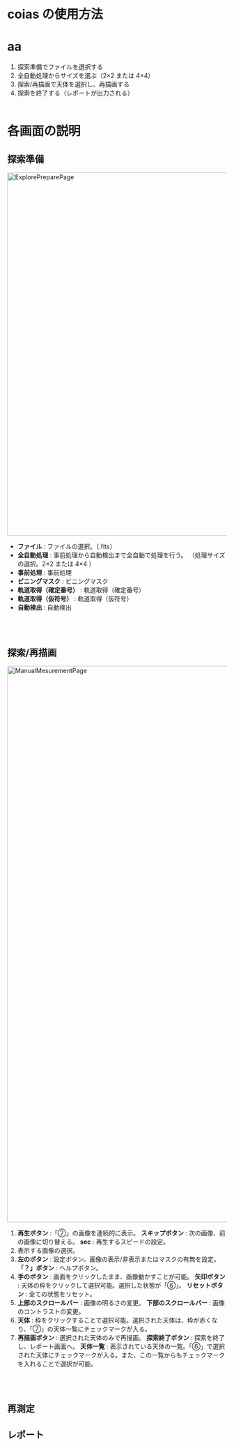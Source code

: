 # coias の使用方法

# aa

<!-- ## 基本的な使い方 -->

1.  探索準備でファイルを選択する
2.  全自動処理からサイズを選ぶ（2×2 または 4×4）
3.  探索/再描画で天体を選択し、再描画する
4.  探索を終了する（レポートが出力される）
    <br>
    <br>

# 各画面の説明

## 探索準備

<img width="833" alt="ExplorePreparePage" src="https://user-images.githubusercontent.com/105190797/169732574-28ce330d-217d-40b0-893c-7c8bf1c270cf.png">

- **ファイル** : ファイルの選択。（.fits）
- **全自動処理** : 事前処理から自動検出まで全自動で処理を行う。
  （処理サイズの選択。2×2 または 4×4 ）
- **事前処理** : 事前処理
- **ビニングマスク** : ビニングマスク
- **軌道取得（確定番号）** : 軌道取得（確定番号）
- **軌道取得（仮符号）** : 軌道取得（仮符号）
- **自動検出** : 自動検出
  <br>
  <br>

<br>

## 探索/再描画

<img width="1276" alt="ManualMesurementPage" src="https://user-images.githubusercontent.com/105190797/169728256-16882929-d028-4e3e-adfa-80154de89add.png">

1. **再生ボタン** :「②」の画像を連続的に表示。
   **スキップボタン** : 次の画像、前の画像に切り替える。
   **sec** : 再生するスピードの設定。
2. 表示する画像の選択。
3. **左のボタン** : 設定ボタン。画像の表示/非表示またはマスクの有無を設定。
   **「？」ボタン** : ヘルプボタン。
4. **手のボタン** : 画面をクリックしたまま、画像動かすことが可能。
   **矢印ボタン** : 天体の枠をクリックして選択可能。選択した状態が「⑥」。
   **リセットボタン** : 全ての状態をリセット。
5. **上部のスクロールバー** : 画像の明るさの変更。
   **下部のスクロールバー** : 画像のコントラストの変更。
6. **天体** : 枠をクリックすることで選択可能。選択された天体は、枠が赤くなり、「⑦」の天体一覧にチェックマークが入る。
7. **再描画ボタン** : 選択された天体のみで再描画。
   **探索終了ボタン** : 探索を終了し、レポート画面へ。
   **天体一覧** : 表示されている天体の一覧。「⑥」で選択された天体にチェックマークが入る。また、この一覧からもチェックマークを入れることで選択が可能。
   <br>
   <br>

<br>

## 再測定

## レポート
